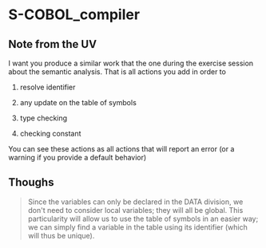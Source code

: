 S-COBOL_compiler
================


Note from the UV
-----

I want you produce a similar work that the one during the exercise session about the semantic analysis.
That is all actions you add in order to 

1. resolve identifier

2. any update on the table of symbols

3. type checking

4. checking constant

You can see these actions as all actions that will report an error (or a warning if you provide a default behavior)


Thoughs
----

> Since the variables can only be declared in the DATA division, we don't need to consider local
variables; they will all be global. This particularity will allow us to use the table of symbols
in an easier way; we can simply find a variable in the table using its identifier (which
will thus be unique).


